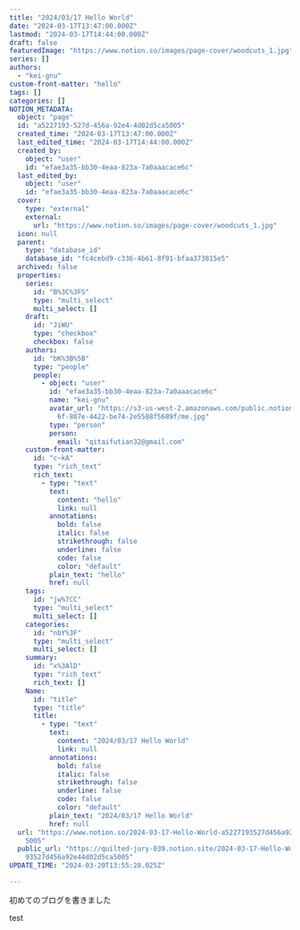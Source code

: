```yaml
---
title: "2024/03/17 Hello World"
date: "2024-03-17T13:47:00.000Z"
lastmod: "2024-03-17T14:44:00.000Z"
draft: false
featuredImage: "https://www.notion.so/images/page-cover/woodcuts_1.jpg"
series: []
authors:
  - "kei-gnu"
custom-front-matter: "hello"
tags: []
categories: []
NOTION_METADATA:
  object: "page"
  id: "a5227193-527d-456a-92e4-4d02d5ca5005"
  created_time: "2024-03-17T13:47:00.000Z"
  last_edited_time: "2024-03-17T14:44:00.000Z"
  created_by:
    object: "user"
    id: "efae3a35-bb30-4eaa-823a-7a0aaacace6c"
  last_edited_by:
    object: "user"
    id: "efae3a35-bb30-4eaa-823a-7a0aaacace6c"
  cover:
    type: "external"
    external:
      url: "https://www.notion.so/images/page-cover/woodcuts_1.jpg"
  icon: null
  parent:
    type: "database_id"
    database_id: "fc4cebd9-c336-4b61-8f91-bfaa373815e5"
  archived: false
  properties:
    series:
      id: "B%3C%3FS"
      type: "multi_select"
      multi_select: []
    draft:
      id: "JiWU"
      type: "checkbox"
      checkbox: false
    authors:
      id: "bK%3B%5B"
      type: "people"
      people:
        - object: "user"
          id: "efae3a35-bb30-4eaa-823a-7a0aaacace6c"
          name: "kei-gnu"
          avatar_url: "https://s3-us-west-2.amazonaws.com/public.notion-static.com/64d4ef\
            6f-807e-4422-be74-2e5588f5689f/me.jpg"
          type: "person"
          person:
            email: "qitaifutian32@gmail.com"
    custom-front-matter:
      id: "c~kA"
      type: "rich_text"
      rich_text:
        - type: "text"
          text:
            content: "hello"
            link: null
          annotations:
            bold: false
            italic: false
            strikethrough: false
            underline: false
            code: false
            color: "default"
          plain_text: "hello"
          href: null
    tags:
      id: "jw%7CC"
      type: "multi_select"
      multi_select: []
    categories:
      id: "nbY%3F"
      type: "multi_select"
      multi_select: []
    summary:
      id: "x%3AlD"
      type: "rich_text"
      rich_text: []
    Name:
      id: "title"
      type: "title"
      title:
        - type: "text"
          text:
            content: "2024/03/17 Hello World"
            link: null
          annotations:
            bold: false
            italic: false
            strikethrough: false
            underline: false
            code: false
            color: "default"
          plain_text: "2024/03/17 Hello World"
          href: null
  url: "https://www.notion.so/2024-03-17-Hello-World-a5227193527d456a92e44d02d5ca\
    5005"
  public_url: "https://quilted-jury-039.notion.site/2024-03-17-Hello-World-a52271\
    93527d456a92e44d02d5ca5005"
UPDATE_TIME: "2024-03-20T13:55:28.025Z"

---
```

<link rel="stylesheet" href="https://cdn.jsdelivr.net/npm/katex@0.16.2/dist/katex.min.css" integrity="sha384-bYdxxUwYipFNohQlHt0bjN/LCpueqWz13HufFEV1SUatKs1cm4L6fFgCi1jT643X" crossorigin="anonymous">


初めてのブログを書きました


test

